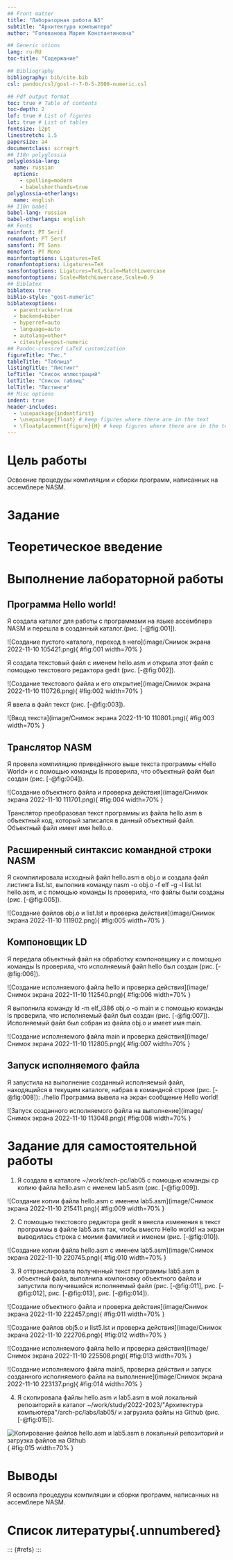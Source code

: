 ```yaml
---
## Front matter
title: "Лабораторная работа №5"
subtitle: "Архитектура компьютера"
author: "Голованова Мария Константиновна"

## Generic otions
lang: ru-RU
toc-title: "Содержание"

## Bibliography
bibliography: bib/cite.bib
csl: pandoc/csl/gost-r-7-0-5-2008-numeric.csl

## Pdf output format
toc: true # Table of contents
toc-depth: 2
lof: true # List of figures
lot: true # List of tables
fontsize: 12pt
linestretch: 1.5
papersize: a4
documentclass: scrreprt
## I18n polyglossia
polyglossia-lang:
  name: russian
  options:
	- spelling=modern
	- babelshorthands=true
polyglossia-otherlangs:
  name: english
## I18n babel
babel-lang: russian
babel-otherlangs: english
## Fonts
mainfont: PT Serif
romanfont: PT Serif
sansfont: PT Sans
monofont: PT Mono
mainfontoptions: Ligatures=TeX
romanfontoptions: Ligatures=TeX
sansfontoptions: Ligatures=TeX,Scale=MatchLowercase
monofontoptions: Scale=MatchLowercase,Scale=0.9
## Biblatex
biblatex: true
biblio-style: "gost-numeric"
biblatexoptions:
  - parentracker=true
  - backend=biber
  - hyperref=auto
  - language=auto
  - autolang=other*
  - citestyle=gost-numeric
## Pandoc-crossref LaTeX customization
figureTitle: "Рис."
tableTitle: "Таблица"
listingTitle: "Листинг"
lofTitle: "Список иллюстраций"
lotTitle: "Список таблиц"
lolTitle: "Листинги"
## Misc options
indent: true
header-includes:
  - \usepackage{indentfirst}
  - \usepackage{float} # keep figures where there are in the text
  - \floatplacement{figure}{H} # keep figures where there are in the text
---
```


# Цель работы

Освоение процедуры компиляции и сборки программ, написанных на ассемблере NASM.

# Задание



# Теоретическое введение



# Выполнение лабораторной работы

## Программа Hello world!

 Я создала каталог для работы с программами на языке ассемблера NASM и перешла в созданный каталог.(рис. [-@fig:001]).

![Создание пустого каталога, переход в него](image/Снимок экрана 2022-11-10 105421.png){ #fig:001 width=70% }

Я создала текстовый файл с именем hello.asm и открыла этот файл с помощью  текстового редактора gedit (рис. [-@fig:002]). 

![Создание текстового файла и его открытие](image/Снимок экрана 2022-11-10 110726.png){ #fig:002 width=70% }

Я ввела в файл текст (рис. [-@fig:003]).

![Ввод текста](image/Снимок экрана 2022-11-10 110801.png){ #fig:003 width=70% }


## Транслятор NASM

Я провела компиляцию приведённого выше текста программы «Hello World» и с помощью команды ls проверила, что объектный файл был создан (рис. [-@fig:004]).

![Создание объектного файла и проверка действия](image/Снимок экрана 2022-11-10 111701.png){ #fig:004 width=70% }

Транслятор преобразовал текст программы из файла hello.asm в объектный код, который записался в данный объектный файл.
Объектный файл имеет имя hello.o. 

## Расширенный синтаксис командной строки NASM

Я скомпилировала исходный файл hello.asm в obj.o и создала файл листинга list.lst, выполнив команду nasm -o obj.o -f elf -g -l list.lst hello.asm, и с помощью команды ls проверила, что файлы были созданы (рис. [-@fig:005]).

![Создание файлов  obj.o и  list.lst и проверка действия](image/Снимок экрана 2022-11-10 111902.png){ #fig:005 width=70% }

## Компоновщик LD

Я передала объектный файл на обработку компоновщику и с помощью команды ls проверила, что исполняемый файл hello был создан (рис. [-@fig:006]).

![Создание исполняемого файла hello и проверка действия](image/Снимок экрана 2022-11-10 112540.png){ #fig:006 width=70% }

Я выполнила команду ld -m elf_i386 obj.o -o main и с помощью команды ls проверила, что исполняемый файл был создан (рис. [-@fig:007]). Исполняемый файл был собран из файла obj.o и имеет имя main.

![Создание исполняемого файла main и проверка действия](image/Снимок экрана 2022-11-10 112805.png){ #fig:007 width=70% }

## Запуск исполняемого файла
Я запустила на выполнение созданный исполняемый файл, находящийся в текущем каталоге, набрав в командной строке (рис. [-@fig:008]):
./hello
Программа вывела на экран сообщение Hello world! 

![Запуск созданного исполняемого файла на выполнение](image/Снимок экрана 2022-11-10 113048.png){ #fig:008 width=70% }

# Задание для самостоятельной работы

1. Я создала в каталоге ~/work/arch-pc/lab05 с помощью команды cp  копию файла hello.asm с именем lab5.asm (рис. [-@fig:009]).

![Создание копии файла hello.asm с именем lab5.asm](image/Снимок экрана 2022-11-10 215411.png){ #fig:009 width=70% }

2. С помощью текстового редактора gedit я внесла изменения в текст программы в файле lab5.asm так, чтобы вместо Hello world! на экран выводилась строка с моими фамилией и именем (рис. [-@fig:010]).

![Создание копии файла hello.asm с именем lab5.asm](image/Снимок экрана 2022-11-10 220745.png){ #fig:010 width=70% }

3. Я оттранслировала полученный текст программы lab5.asm в объектный файл, выполнила компоновку объектного файла и запустила получившийся исполняемый файл (рис. [-@fig:011], рис. [-@fig:012], рис. [-@fig:013], рис. [-@fig:014]).

![Создание объектного файла и проверка действия](image/Снимок экрана 2022-11-10 222457.png){ #fig:011 width=70% }

![Создание файлов  obj5.o и  list5.lst и проверка действия](image/Снимок экрана 2022-11-10 222706.png){ #fig:012 width=70% }

![Создание исполняемого файла hello и проверка действия](image/Снимок экрана 2022-11-10 225508.png){ #fig:013 width=70% }

![Создание исполняемого файла main5, проверка действия и запуск созданного исполняемого файла на выполнение](image/Снимок экрана 2022-11-10 223137.png){ #fig:014 width=70% }

4. Я скопировала файлы hello.asm и lab5.asm в мой локальный репозиторий в каталог ~/work/study/2022-2023/"Архитектура компьютера"/arch-pc/labs/lab05/ и загрузила файлы на Github (рис. [-@fig:015]).

![Копирование файлов hello.asm и lab5.asm в локальный репозиторий и загрузка файлов на Github](image/){ #fig:015 width=70% }

# Выводы

Я освоила процедуры компиляции и сборки программ, написанных на ассемблере NASM.

# Список литературы{.unnumbered}

::: {#refs}
:::
